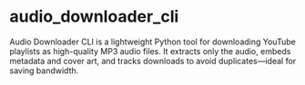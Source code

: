 # audio_downloader_cli
Audio Downloader CLI is a lightweight Python tool for downloading YouTube playlists as high-quality MP3 audio files. It extracts only the audio, embeds metadata and cover art, and tracks downloads to avoid duplicates—ideal for saving bandwidth.
